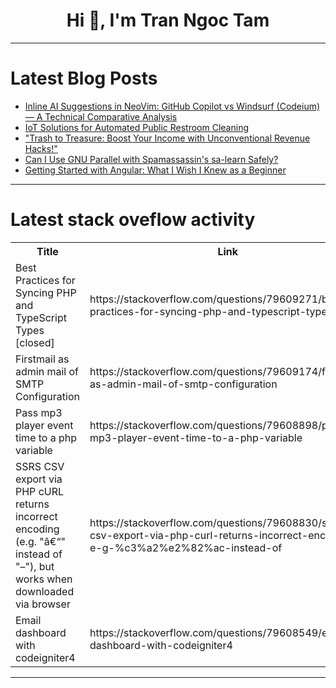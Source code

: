 <h1 align="center">Hi 👋, I'm Tran Ngoc Tam</h1>

---

# Latest Blog Posts 
<!-- BLOG-POST-LIST:START -->
- [Inline AI Suggestions in NeoVim: GitHub Copilot vs Windsurf &lpar;Codeium&rpar; — A Technical Comparative Analysis](https://dev.to/jonatas-sas/inline-ai-suggestions-in-neovim-github-copilot-vs-windsurf-codeium-a-technical-comparative-4b7l)
- [IoT Solutions for Automated Public Restroom Cleaning](https://dev.to/jesus_hall_bropro/iot-solutions-for-automated-public-restroom-cleaning-488i)
- [&quot;Trash to Treasure: Boost Your Income with Unconventional Revenue Hacks!&quot;](https://dev.to/dibborah100/trash-to-treasure-boost-your-income-with-unconventional-revenue-hacks-48ia)
- [Can I Use GNU Parallel with Spamassassin&#39;s sa-learn Safely?](https://dev.to/generatecodedev/can-i-use-gnu-parallel-with-spamassassins-sa-learn-safely-207k)
- [Getting Started with Angular: What I Wish I Knew as a Beginner](https://dev.to/indhu_meena_31827c04b1748/getting-started-with-angular-what-i-wish-i-knew-as-a-beginner-38ae)
<!-- BLOG-POST-LIST:END -->

---

# Latest stack oveflow activity
<table>
  <tr><th>Title</th><th>Link</th></tr>
  <!-- STACKOVERFLOW:START --><tr><td>Best Practices for Syncing PHP and TypeScript Types [closed]</td><td>https://stackoverflow.com/questions/79609271/best-practices-for-syncing-php-and-typescript-types</td></tr><tr><td>Firstmail as admin mail of SMTP Configuration</td><td>https://stackoverflow.com/questions/79609174/firstmail-as-admin-mail-of-smtp-configuration</td></tr><tr><td>Pass mp3 player event time to a php variable</td><td>https://stackoverflow.com/questions/79608898/pass-mp3-player-event-time-to-a-php-variable</td></tr><tr><td>SSRS CSV export via PHP cURL returns incorrect encoding &lpar;e.g. &quot;â€“&quot; instead of &quot;–&quot;&rpar;, but works when downloaded via browser</td><td>https://stackoverflow.com/questions/79608830/ssrs-csv-export-via-php-curl-returns-incorrect-encoding-e-g-%c3%a2%e2%82%ac-instead-of</td></tr><tr><td>Email dashboard with codeigniter4</td><td>https://stackoverflow.com/questions/79608549/email-dashboard-with-codeigniter4</td></tr><!-- STACKOVERFLOW:END -->
</table>

---


